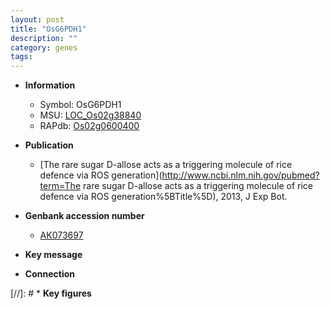 ```yaml
---
layout: post
title: "OsG6PDH1"
description: ""
category: genes
tags: 
---
```


* **Information**  
    + Symbol: OsG6PDH1  
    + MSU: [LOC_Os02g38840](http://rice.uga.edu/cgi-bin/ORF_infopage.cgi?orf=LOC_Os02g38840)  
    + RAPdb: [Os02g0600400](https://rapdb.dna.affrc.go.jp/locus/?name=Os02g0600400)  

* **Publication**  
    + [The rare sugar D-allose acts as a triggering molecule of rice defence via ROS generation](http://www.ncbi.nlm.nih.gov/pubmed?term=The rare sugar D-allose acts as a triggering molecule of rice defence via ROS generation%5BTitle%5D), 2013, J Exp Bot.

* **Genbank accession number**  
    + [AK073697](http://www.ncbi.nlm.nih.gov/nuccore/AK073697)

* **Key message**  

* **Connection**  

[//]: # * **Key figures**  


